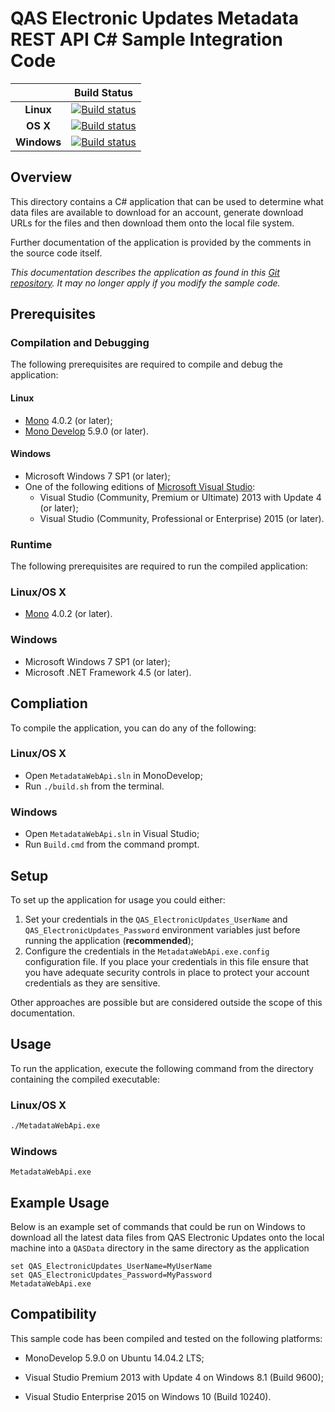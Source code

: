 # QAS Electronic Updates Metadata REST API C# Sample Integration Code

| | Build Status |
|:-:|:-:|
| **Linux** | [![Build status](https://img.shields.io/travis/experiandataquality/electronicupdates/master.svg)](https://travis-ci.org/experiandataquality/electronicupdates) |
| **OS X** | [![Build status](https://img.shields.io/travis/experiandataquality/electronicupdates/master.svg)](https://travis-ci.org/experiandataquality/electronicupdates) |
| **Windows** | [![Build status](https://img.shields.io/appveyor/ci/experiandataquality/electronicupdates/master.svg)](https://ci.appveyor.com/project/experiandataquality/electronicupdates) |

## Overview

This directory contains a C# application that can be used to determine what data files are available to download for an account, generate download URLs for the files and then download them onto the local file system.

Further documentation of the application is provided by the comments in the source code itself.

*This documentation describes the application as found in this [Git repository](https://github.com/experiandataquality/electronicupdates). It may no longer apply if you modify the sample code.*

## Prerequisites

### Compilation and Debugging

The following prerequisites are required to compile and debug the application:

#### Linux

 * [Mono](http://www.mono-project.com/download/) 4.0.2 (or later);
 * [Mono Develop](http://www.monodevelop.com/download/) 5.9.0 (or later).

#### Windows

 * Microsoft Windows 7 SP1 (or later);
 * One of the following editions of [Microsoft Visual Studio](https://www.visualstudio.com/en-us/downloads/download-visual-studio-vs.aspx):
   * Visual Studio (Community, Premium or Ultimate) 2013 with Update 4 (or later);
   * Visual Studio (Community, Professional or Enterprise) 2015 (or later).

### Runtime

The following prerequisites are required to run the compiled application:

### Linux/OS X

 * [Mono](http://www.mono-project.com/download/) 4.0.2 (or later).

### Windows

 * Microsoft Windows 7 SP1 (or later);
 * Microsoft .NET Framework 4.5 (or later).

## Compliation

To compile the application, you can do any of the following:

### Linux/OS X

 * Open ```MetadataWebApi.sln``` in MonoDevelop;
 * Run ```./build.sh``` from the terminal.

### Windows

 * Open ```MetadataWebApi.sln``` in Visual Studio;
 * Run ```Build.cmd``` from the command prompt.

## Setup

To set up the application for usage you could either:

 1. Set your credentials in the ```QAS_ElectronicUpdates_UserName``` and ```QAS_ElectronicUpdates_Password``` environment variables just before running the application (**recommended**);
 1. Configure the credentials in the ```MetadataWebApi.exe.config``` configuration file. If you place your credentials in this file ensure that you have adequate security controls in place to protect your account credentials as they are sensitive. 

Other approaches are possible but are considered outside the scope of this documentation.

## Usage

To run the application, execute the following command from the directory containing the compiled executable:

### Linux/OS X

```sh
./MetadataWebApi.exe
```

### Windows

```batchfile
MetadataWebApi.exe
```

## Example Usage

Below is an example set of commands that could be run on Windows to download all the latest data files from QAS Electronic Updates onto the local machine into a ```QASData``` directory in the same directory as the application

```batchfile
set QAS_ElectronicUpdates_UserName=MyUserName
set QAS_ElectronicUpdates_Password=MyPassword
MetadataWebApi.exe
```

## Compatibility

This sample code has been compiled and tested on the following platforms:

 * MonoDevelop 5.9.0 on Ubuntu 14.04.2 LTS;

 * Visual Studio Premium 2013 with Update 4 on Windows 8.1 (Build 9600);
 * Visual Studio Enterprise 2015 on Windows 10 (Build 10240).

